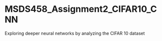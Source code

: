 # MSDS458_Assignment2_CIFAR10_CNN
Exploring deeper neural networks by analyzing the CIFAR 10 dataset
